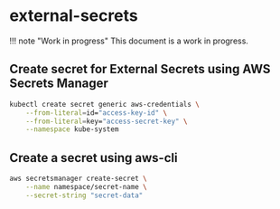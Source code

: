 # external-secrets

!!! note "Work in progress" This document is a work in progress.

## Create secret for External Secrets using AWS Secrets Manager

```bash
kubectl create secret generic aws-credentials \
    --from-literal=id="access-key-id" \
    --from-literal=key="access-secret-key" \
    --namespace kube-system
```

## Create a secret using aws-cli

```bash
aws secretsmanager create-secret \
    --name namespace/secret-name \
    --secret-string "secret-data"
```
